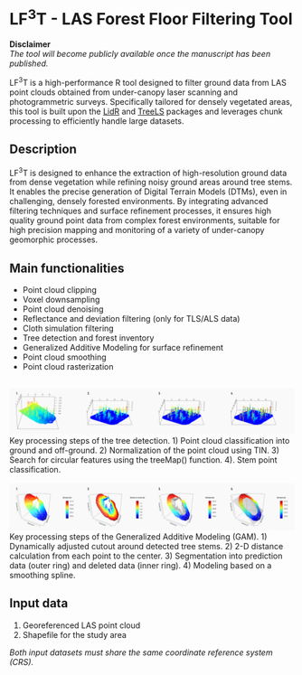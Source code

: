 # LF<sup>3</sup>T - LAS Forest Floor Filtering Tool

**Disclaimer** 
<br>
*The tool will become publicly available once the manuscript has been published.*

LF<sup>3</sup>T is a high-performance R tool designed to filter ground data from LAS point clouds obtained from under-canopy laser scanning and photogrammetric surveys. Specifically tailored for densely vegetated areas, this tool is built upon the [LidR](https://github.com/r-lidar/lidR) and [TreeLS](https://github.com/tiagodc/TreeLS) packages and leverages chunk processing to efficiently handle large datasets.

## Description ##
LF<sup>3</sup>T is designed to enhance the extraction of high-resolution ground data from dense vegetation while refining noisy ground areas around tree stems. It enables the precise generation of Digital Terrain Models (DTMs), even in challenging, densely forested environments. By integrating advanced filtering techniques and surface refinement processes, it ensures high quality ground point data from complex forest environments, suitable for high precision mapping and monitoring of a variety of under-canopy geomorphic processes.

## Main functionalities ##
- Point cloud clipping
- Voxel downsampling
- Point cloud denoising
- Reflectance and deviation filtering (only for TLS/ALS data)
- Cloth simulation filtering
- Tree detection and forest inventory
- Generalized Additive Modeling for surface refinement
- Point cloud smoothing
- Point cloud rasterization

## ##
<img src="https://github.com/Benediktm98/LAS-Filtering-Tool/blob/main/LF3T_TreeDetection.png" alt="Tree detection processing steps">
Key processing steps of the tree detection. 1) Point cloud classification into ground and off-ground. 2) Normalization of the point cloud using TIN. 3) Search for circular features using the treeMap() function. 4). Stem point classification. 
<br>
<br>
<img src="https://github.com/Benediktm98/LAS-Filtering-Tool/blob/main/LF3T_GAM.png" alt="GAM processing steps">
Key processing steps of the Generalized Additive Modeling (GAM). 1) Dynamically adjusted cutout around detected tree stems. 2) 2-D distance calculation from each point to the center. 3) Segmentation into prediction data (outer ring) and deleted data (inner ring). 4) Modeling based on a smoothing spline.


## Input data ##
1. Georeferenced LAS point cloud
2. Shapefile for the study area
   
*Both input datasets must share the same coordinate reference system (CRS).*

